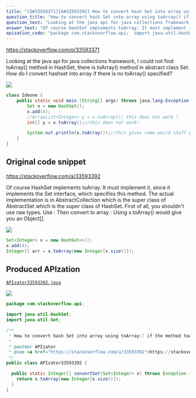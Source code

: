 ```yaml
---
title: "[Q#33593371][A#33593392] How to convert hash Set into array using toArray() if the method toArray is not specified?"
question_title: "How to convert hash Set into array using toArray() if the method toArray is not specified?"
question_text: "Looking at the java api for java collections framework, I could not find toArray() method in HashSet, there is toArray() method in abstract class Set. How do I convert hashset into array if there is no toArray() specified?"
answer_text: "Of course HashSet implements toArray. It must implement it, since it implements the Set interface, which specifies this method. The actual implementation is in AbstractCollection which is the super class of AbstractSet which is the super class of HashSet. First of all, you shouldn't use raw types. Use : Then convert to array : Using x.toArray() would give you an Object[]."
apization_code: "package com.stackoverflow.api;  import java.util.HashSet; import java.util.Set;  /**  * How to convert hash Set into array using toArray() if the method toArray is not specified?  *  * @author APIzator  * @see <a href=\"https://stackoverflow.com/a/33593392\">https://stackoverflow.com/a/33593392</a>  */ public class APIzator33593392 {    public static Integer[] convertSet(Set<Integer> x) throws Exception {     return x.toArray(new Integer[x.size()]);   } }"
---
```


https://stackoverflow.com/q/33593371

Looking at the java api for java collections framework, I could not find toArray() method in HashSet, there is toArray() method in abstract class Set.
How do I convert hashset into array if there is no toArray() specified?


<div class="code-logo"><img src="/stackoverflow.png" /></div>

```java
class Ideone {
    public static void main (String[] args) throws java.lang.Exception {
        Set x = new HashSet();
        x.add(4);
        //ArrayList<Integer> y = x.toArray(); this does not work !
        int[] y = x.toArray();//this does not work!

        System.out.println(x.toArray());//this gives some weird stuff printed : Ljava.lang.Object;@106d69c
    }
}
```


## Original code snippet

https://stackoverflow.com/a/33593392

Of course HashSet implements toArray. It must implement it, since it implements the Set interface, which specifies this method. The actual implementation is in AbstractCollection which is the super class of AbstractSet which is the super class of HashSet.
First of all, you shouldn&#x27;t use raw types.
Use :
Then convert to array :
Using x.toArray() would give you an Object[].

<div class="code-logo"><img src="/stackoverflow.png" /></div>

```java
Set<Integer> x = new HashSet<>();
x.add(4);
Integer[] arr = x.toArray(new Integer[x.size()]);
```

## Produced APIzation

[`APIzator33593392.java`](https://github.com/pasqualesalza/apization-temp-data/raw/master/search/APIzator33593392.java)

<div class="code-logo"><img src="/apizator.png" /></div>

```java
package com.stackoverflow.api;

import java.util.HashSet;
import java.util.Set;

/**
 * How to convert hash Set into array using toArray() if the method toArray is not specified?
 *
 * @author APIzator
 * @see <a href="https://stackoverflow.com/a/33593392">https://stackoverflow.com/a/33593392</a>
 */
public class APIzator33593392 {

  public static Integer[] convertSet(Set<Integer> x) throws Exception {
    return x.toArray(new Integer[x.size()]);
  }
}

```